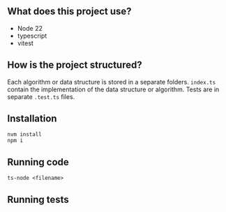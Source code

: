 ## What does this project use?

- Node 22
- typescript
- vitest

## How is the project structured?

Each algorithm or data structure is stored in a separate folders.
`index.ts` contain the implementation of the data structure or algorithm.
Tests are in separate `.test.ts` files.

## Installation

```
nvm install
npm i
```

## Running code

`ts-node <filename>`

## Running tests
